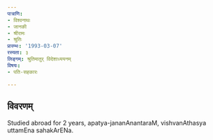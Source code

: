 ```yaml
---
पात्राणि:
- विश्वनाथः
- जानकी
- श्रीरामः
- श्रुतिः
प्रारम्भः: '1993-03-07'
रस्यता: ३
लिङ्गम्: श्रुतिमातुर् विदेशाध्ययनम्
विषयः:
- पति-सहकारः

---
```


## विवरणम्
Studied abroad for 2 years, apatya-jananAnantaraM, vishvanAthasya uttamEna sahakArENa.


